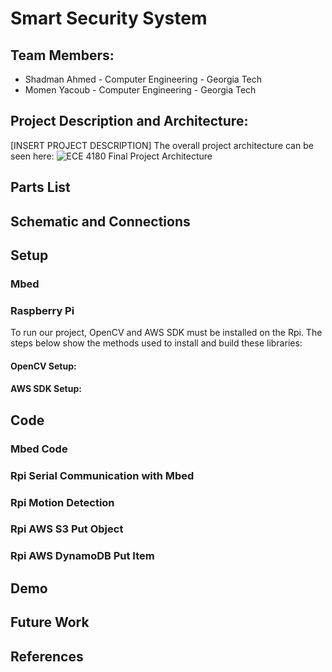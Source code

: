# Smart Security System

## Team Members:
  * Shadman Ahmed - Computer Engineering - Georgia Tech
  * Momen Yacoub - Computer Engineering -  Georgia Tech

## Project Description and Architecture:
[INSERT PROJECT DESCRIPTION]
The overall project architecture can be seen here:
![ECE 4180 Final Project Architecture](https://user-images.githubusercontent.com/59095227/116839644-242dd580-aba1-11eb-978e-9eef24af0ac4.png)

## Parts List

## Schematic and Connections

## Setup
### Mbed
### Raspberry Pi
To run our project, OpenCV and AWS SDK must be installed on the Rpi. The steps below show the methods used to install and build these libraries:

#### OpenCV Setup:

#### AWS SDK Setup:

## Code
### Mbed Code
### Rpi Serial Communication with Mbed
### Rpi Motion Detection
### Rpi AWS S3 Put Object
### Rpi AWS DynamoDB Put Item

## Demo

## Future Work

## References
